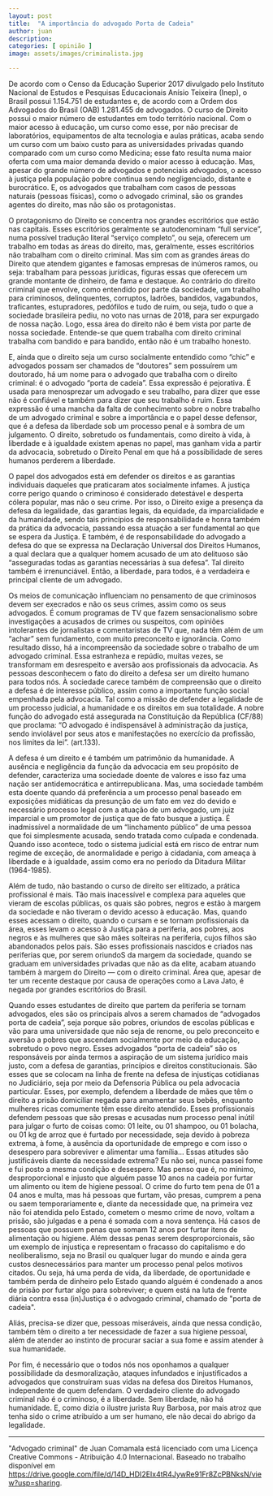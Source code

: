 ```yaml
---
layout: post
title:  "A importância do advogado Porta de Cadeia"
author: juan
description:
categories: [ opinião ]
image: assets/images/criminalista.jpg

---
```


De acordo com o Censo da Educação Superior 2017 divulgado pelo Instituto Nacional de Estudos e Pesquisas Educacionais Anísio Teixeira (Inep), o Brasil possui 1.154.751 de estudantes e, de acordo com a Ordem dos Advogados do Brasil (OAB) 1.281.455 de advogados. O curso de Direito possui o maior número de estudantes em todo território nacional. Com o maior acesso à educação, um curso como esse, por não precisar de laboratórios, equipamentos de alta tecnologia e aulas práticas, acaba sendo um curso com um baixo custo para as universidades privadas quando comparado com um curso como Medicina; esse fato resulta numa maior oferta com uma maior demanda devido o maior acesso à educação. Mas, apesar do grande número de advogados e potenciais advogados, o acesso à justiça pela população pobre continua sendo negligenciado, distante e burocrático. E, os advogados que trabalham com casos de pessoas naturais (pessoas físicas), como o advogado criminal, são os grandes agentes do direito, mas não são os protagonistas.

O protagonismo do Direito se concentra nos grandes escritórios que estão nas capitais. Esses escritórios geralmente se autodenominam “full service”, numa possível tradução literal “serviço completo”, ou seja, oferecem um trabalho em todas as áreas do direito, mas, geralmente, esses escritórios não trabalham com o direito criminal. Mas sim com as grandes áreas do Direito que atendem gigantes e famosas empresas de inúmeros ramos, ou seja: trabalham para pessoas jurídicas, figuras essas que oferecem um grande montante de dinheiro, de fama e destaque. Ao contrário do direito criminal que envolve, como entendido por parte da sociedade, um trabalho para criminosos, delinquentes, corruptos, ladrões, bandidos, vagabundos, traficantes, estupradores, pedófilos e tudo de ruim, ou seja, tudo o que a sociedade brasileira pediu, no voto nas urnas de 2018, para ser expurgado de nossa nação. Logo, essa área do direito não é bem vista por parte de nossa sociedade. Entende-se que quem trabalha com direito criminal trabalha com bandido e para bandido, então não é um trabalho honesto.

E, ainda que o direito seja um curso socialmente entendido como “chic” e advogados possam ser chamados de “doutores” sem possuírem um doutorado, há um nome para o advogado que trabalha com o direito criminal: é o advogado “porta de cadeia”. Essa expressão é pejorativa. É usada para menosprezar um advogado e seu trabalho, para dizer que esse não é confiável e também para dizer que seu trabalho é ruim. Essa expressão é uma mancha da falta de conhecimento sobre o nobre trabalho de um advogado criminal e sobre a importância e o papel desse defensor, que é a defesa da liberdade sob um processo penal e à sombra de um julgamento. O direito, sobretudo os fundamentais, como direito à vida, à liberdade e à igualdade existem apenas no papel, mas ganham vida a partir da advocacia, sobretudo o Direito Penal em que há a possibilidade de seres humanos perderem a liberdade.

O papel dos advogados está em defender os direitos e as garantias individuais daqueles que praticaram atos socialmente infames. A justiça corre perigo quando o criminoso é considerado detestável e desperta cólera popular, mas não o seu crime. Por isso, o Direito exige a presença da defesa da legalidade, das garantias legais, da equidade, da imparcialidade e da humanidade, sendo tais princípios de responsabilidade e honra também da prática da advocacia, passando essa atuação a ser fundamental ao que se espera da Justiça. E também, é de responsabilidade do advogado a defesa do que se expressa na Declaração Universal dos Direitos Humanos, a qual declara que a qualquer homem acusado de um ato delituoso são “asseguradas todas as garantias necessárias à sua defesa”. Tal direito também é irrenunciável. Então, a liberdade, para todos, é a verdadeira e principal cliente de um advogado.

Os meios de comunicação influenciam no pensamento de que criminosos devem ser execrados e não os seus crimes, assim como os seus advogados. É comum programas de TV que fazem sensacionalismo sobre investigações a acusados de crimes ou suspeitos, com opiniões intolerantes de jornalistas e comentaristas de TV que, nada têm além de um “achar” sem fundamento, com muito preconceito e ignorância. Como resultado disso, há a incompreensão da sociedade sobre o trabalho de um advogado criminal. Essa estranheza e repúdio, muitas vezes, se transformam em desrespeito e aversão aos profissionais da advocacia. As pessoas desconhecem o fato do direito a defesa ser um direito humano para todos nós. À sociedade carece também de compreensão que o direito a defesa é de interesse público, assim como a importante função social empenhada pela advocacia. Tal como a missão de defender a legalidade de um processo judicial, a humanidade e os direitos em sua totalidade. A nobre função do advogado está assegurada na Constituição da República (CF/88) que proclama: “O advogado é indispensável à administração da justiça, sendo inviolável por seus atos e manifestações no exercício da profissão, nos limites da lei”. (art.133).

A defesa é um direito e é também um patrimônio da humanidade. A ausência e negligência da função da advocacia em seu propósito de defender, caracteriza uma sociedade doente de valores e isso faz uma nação ser antidemocrática e antirrepublicana. Mas, uma sociedade também esta doente quando dá preferência a um processo penal baseado em exposições midiáticas da presunção de um fato em vez do devido e necessário processo legal com a atuação de um advogado, um juiz imparcial e um promotor de justiça que de fato busque a justiça. É inadmissível a normalidade de um “linchamento público” de uma pessoa que foi simplesmente acusada, sendo tratada como culpada e condenada. Quando isso acontece, todo o sistema judicial está em risco de entrar num regime de exceção, de anormalidade e perigo à cidadania, com ameaça à liberdade e à igualdade, assim como era no período da Ditadura Militar (1964-1985).

Além de tudo, não bastando o curso de direito ser elitizado, a prática profissional é mais. Tão mais inacessível e complexa para aqueles que vieram de escolas públicas, os quais são pobres, negros e estão à margem da sociedade e não tiveram o devido acesso à educação. Mas, quando esses acessam o direito, quando o cursam e se tornam profissionais da área, esses levam o acesso à Justiça para a periferia, aos pobres, aos negros e às mulheres que são mães solteiras na periferia, cujos filhos são abandonados pelos pais. São esses profissionais nascidos e criados nas periferias que, por serem oriundoS da margem da sociedade, quando se graduam em universidades privadas que não as da elite, acabam atuando também à margem do Direito — com o direito criminal. Área que, apesar de ter um recente destaque por causa de operações como a Lava Jato, é negada por grandes escritórios do Brasil.

Quando esses estudantes de direito que partem da periferia se tornam advogados, eles são os principais alvos a serem chamados de “advogados porta de cadeia”, seja porque são pobres, oriundos de escolas públicas e vão para uma universidade que não seja de renome, ou pelo preconceito e aversão a pobres que ascendam socialmente por meio da educação, sobretudo o povo negro. Esses advogados “porta de cadeia” são os responsáveis por ainda termos a aspiração de um sistema jurídico mais justo, com a defesa de garantias, princípios e direitos constitucionais. São esses que se colocam na linha de frente na defesa de injustiças cotidianas no Judiciário, seja por meio da Defensoria Pública ou pela advocacia particular. Esses, por exemplo, defendem a liberdade de mães que têm o direito a prisão domiciliar negada para amamentar seus bebês, enquanto mulheres ricas comumente têm esse direito atendido. Esses profissionais defendem pessoas que são presas e acusadas num processo penal inútil para julgar o furto de coisas como: 01 leite, ou 01 shampoo, ou 01 bolacha, ou 01 kg de arroz que é furtado por necessidade, seja devido à pobreza extrema, à fome, à ausência da oportunidade de emprego e com isso o desespero para sobreviver e alimentar uma família… Essas atitudes são justificáveis diante da necessidade extrema? Eu não sei, nunca passei fome e fui posto a mesma condição e desespero. Mas penso que é, no mínimo, desproporcional e injusto que alguém passe 10 anos na cadeia por furtar um alimento ou item de higiene pessoal. O crime do furto tem pena de 01 a 04 anos e multa, mas há pessoas que furtam, vão presas, cumprem a pena ou saem temporariamente e, diante da necessidade que, na primeira vez não foi atendida pelo Estado, cometem o mesmo crime de novo, voltam a prisão, são julgadas e a pena é somada com a nova sentença. Há casos de pessoas que possuem penas que somam 12 anos por furtar itens de alimentação ou higiene. Além dessas penas serem desproporcionais, são um exemplo de injustiça e representam o fracasso do capitalismo e do neoliberalismo, seja no Brasil ou qualquer lugar do mundo e ainda gera custos desnecessários para manter um processo penal pelos motivos citados. Ou seja, há uma perda de vida, da liberdade, de oportunidade e também perda de dinheiro pelo Estado quando alguém é condenado a anos de prisão por furtar algo para sobreviver; e quem está na luta de frente diária contra essa (in)Justiça é o advogado criminal, chamado de "porta de cadeia".

Aliás, precisa-se dizer que, pessoas miseráveis, ainda que nessa condição, também têm o direito a ter necessidade de fazer a sua higiene pessoal, além de atender ao instinto de procurar saciar a sua fome e assim atender à sua humanidade.

Por fim, é necessário que o todos nós nos oponhamos a qualquer possibilidade da desmoralização, ataques infundados e injustificados a advogados que construíram suas vidas na defesa dos Direitos Humanos, independente de quem defendam. O verdadeiro cliente do advogado criminal não é o criminoso, é a liberdade. Sem liberdade, não há humanidade. E, como dizia o ilustre jurista Ruy Barbosa, por mais atroz que tenha sido o crime atribuído a um ser humano, ele não decai do abrigo da legalidade.

---

"Advogado criminal" de Juan Comamala está licenciado com uma Licença Creative Commons - Atribuição 4.0 Internacional.
Baseado no trabalho disponível em https://drive.google.com/file/d/14D_HDI2EIx4tR4JywRe91Fr8ZcPBNksN/view?usp=sharing.
